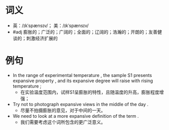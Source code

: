 # 词义
- 英：/ɪkˈspænsɪv/； 美：/ɪkˈspænsɪv/
- #adj 膨胀的；广泛的；广阔的；全面的；辽阔的；浩瀚的；开朗的；友善健谈的；刺激经济扩展的
# 例句
- In the range of experimental temperature , the sample S1 presents expansive property , and its expansive degree will raise with rising temperature ;
	- 在实验温度范围内，试样S1呈膨胀的特性，且随温度的升高，膨胀程度增强；
- Try not to photograph expansive views in the middle of the day .
	- 尽量不拍摄膨胀的意见，对于中间的一天。
- We need to look at a more expansive definition of the term .
	- 我们需要考虑这个词所包含的更广泛意义。
